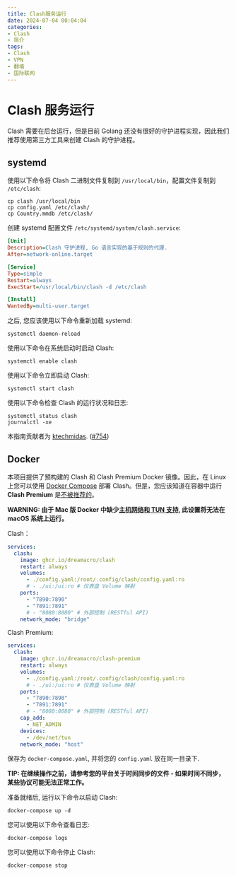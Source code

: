 ```yaml
---
title: Clash服务运行
date: 2024-07-04 00:04:04
categories:
- Clash
- 简介
tags:
- Clash
- VPN
- 翻墙
- 国际联网
---
```


# Clash 服务运行

Clash 需要在后台运行，但是目前 Golang 还没有很好的守护进程实现，因此我们推荐使用第三方工具来创建 Clash 的守护进程。

## systemd

使用以下命令将 Clash 二进制文件复制到 `/usr/local/bin`，配置文件复制到 `/etc/clash`:

```shell
cp clash /usr/local/bin
cp config.yaml /etc/clash/
cp Country.mmdb /etc/clash/
```

创建 systemd 配置文件 `/etc/systemd/system/clash.service`:

```ini
[Unit]
Description=Clash 守护进程, Go 语言实现的基于规则的代理.
After=network-online.target

[Service]
Type=simple
Restart=always
ExecStart=/usr/local/bin/clash -d /etc/clash

[Install]
WantedBy=multi-user.target
```

之后, 您应该使用以下命令重新加载 systemd:

```shell
systemctl daemon-reload
```

使用以下命令在系统启动时启动 Clash:

```shell
systemctl enable clash
```

使用以下命令立即启动 Clash:

```shell
systemctl start clash
```

使用以下命令检查 Clash 的运行状况和日志:

```shell
systemctl status clash
journalctl -xe
```

本指南贡献者为 [ktechmidas](https://github.com/ktechmidas). ([#754](https://github.com/Dreamacro/clash/issues/754))

## Docker

本项目提供了预构建的 Clash 和 Clash Premium Docker 镜像。因此，在 Linux 上您可以使用 [Docker Compose](https://docs.docker.com/compose/) 部署 Clash。但是，您应该知道在容器中运行 **Clash Premium** 是[不被推荐的](https://github.com/Dreamacro/clash/issues/2249#issuecomment-1203494599)。

**WARNING: 由于 Mac 版 Docker 中缺少[主机网络和 TUN 支持](https://github.com/Dreamacro/clash/issues/770#issuecomment-650951876), 此设置将无法在 macOS 系统上运行。**

Clash：

```yaml
services:
  clash:
    image: ghcr.io/dreamacro/clash
    restart: always
    volumes:
      - ./config.yaml:/root/.config/clash/config.yaml:ro
      # - ./ui:/ui:ro # 仪表盘 Volume 映射
    ports:
      - "7890:7890"
      - "7891:7891"
      # - "8080:8080" # 外部控制 (RESTful API)
    network_mode: "bridge"
```

Clash Premium:

```yaml
services:
  clash:
    image: ghcr.io/dreamacro/clash-premium
    restart: always
    volumes:
      - ./config.yaml:/root/.config/clash/config.yaml:ro
      # - ./ui:/ui:ro # 仪表盘 Volume 映射
    ports:
      - "7890:7890"
      - "7891:7891"
      # - "8080:8080" # 外部控制 (RESTful API)
    cap_add:
      - NET_ADMIN
    devices:
      - /dev/net/tun
    network_mode: "host"
```

保存为 `docker-compose.yaml`, 并将您的 `config.yaml` 放在同一目录下.

**TIP: 在继续操作之前，请参考您的平台关于时间同步的文件 - 如果时间不同步，某些协议可能无法正常工作。**

准备就绪后, 运行以下命令以启动 Clash:

```shell
docker-compose up -d
```

您可以使用以下命令查看日志:

```shell
docker-compose logs
```

您可以使用以下命令停止 Clash: 

```shell
docker-compose stop
```

